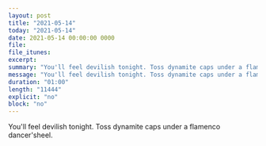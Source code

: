```yaml
---
layout: post
title: "2021-05-14"
today: "2021-05-14"
date: 2021-05-14 00:00:00 0000
file:
file_itunes:
excerpt:
summary: "You'll feel devilish tonight. Toss dynamite caps under a flamenco dancer'sheel."
message: "You'll feel devilish tonight. Toss dynamite caps under a flamenco dancer'sheel."
duration: "01:00"
length: "11444"
explicit: "no"
block: "no"
---
```

You'll feel devilish tonight. Toss dynamite caps under a flamenco dancer'sheel.

